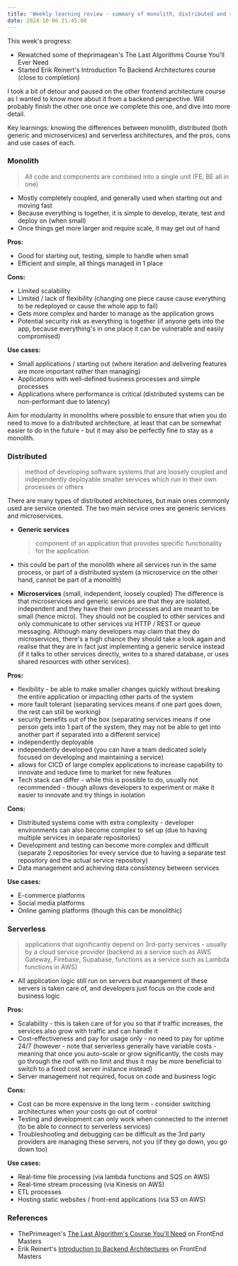 ```yaml
---
title: 'Weekly learning review - summary of monolith, distributed and serverless architectures'
date: 2024-10-06 21:45:00
---
```


This week's progress:

- Rewatched some of theprimagean's The Last Algorithms Course You'll Ever Need
- Started Erik Reinert's Introduction To Backend Architectures course (close to completion)

I took a bit of detour and paused on the other frontend architecture course as I wanted to know more about it from a backend perspective. Will probably finish the other one once we complete this one, and dive into more detail.

Key learnings: knowing the differences between monolith, distributed (both generic and microservices) and serverless architectures, and the pros, cons and use cases of each.

### Monolith

> All code and components are combined into a single unit (FE, BE all in one)

- Mostly completely coupled, and generally used when starting out and moving fast
- Because everything is together, it is simple to develop, iterate, test and deploy on (when small)
- Once things get more larger and require scale, it may get out of hand

**Pros:**

- Good for starting out, testing, simple to handle when small
- Efficient and simple, all things managed in 1 place

**Cons:**

- Limited scalability
- Limited / lack of flexibility (changing one piece cause cause everything to be redeployed or cause the whole app to fail)
- Gets more complex and harder to manage as the application grows
- Potential security risk as everything is together (if anyone gets into the app, because everything's in one place it can be vulnerable and easily compromised)

**Use cases:**

- Small applications / starting out (where iteration and delivering features are more important rather than managing)
- Applications with well-defined business processes and simple processes
- Applications where performance is critical (distributed systems can be non-performant due to latency)

Aim for modularity in monoliths where possible to ensure that when you do need to move to a distributed architecture, at least that can be somewhat easier to do in the future - but it may also be perfectly fine to stay as a monolith.

### Distributed

> method of developing software systems that are loosely coupled and independently deployable smaller services which run in their own processes or others

There are many types of distributed architectures, but main ones commonly used are service oriented. The two main service ones are generic services and microservices.

- **Generic services**

  > component of an application that provides specific functionality for the application

- this could be part of the monolith where all services run in the same process, or part of a distributed system (a microservice on the other hand, cannot be part of a monolith)

- **Microservices** (small, independent, loosely coupled)
  The difference is that microservices and generic services are that they are isolated, independent and they have their own processes and are meant to be small (hence micro). They should not be coupled to other services and only communicate to other services via HTTP / REST or queue messaging.
  Although many developers may claim that they do microservices, there's a high chance they should take a look again and realise that they are in fact just implementing a generic service instead (if it talks to other services directly, writes to a shared database, or uses shared resources with other services).

**Pros:**

- flexibility - be able to make smaller changes quickly without breaking the entire application or impacting other parts of the system
- more fault tolerant (separating services means if one part goes down, the rest can still be working)
- security benefits out of the box (separating services means if one person gets into 1 part of the system, they may not be able to get into another part if separated into a different service)
- independently deployable
- independently developed (you can have a team dedicated solely focused on developing and maintaining a service)
- allows for CICD of large complex applications to increase capability to innovate and reduce time to market for new features
- Tech stack can differ - while this is possible to do, usually not recommended - though allows developers to experiment or make it easier to innovate and try things in isolation

**Cons:**

- Distributed systems come with extra complexity - developer environments can also become complex to set up (due to having multiple services in separate repositories)
- Development and testing can become more complex and difficult (separate 2 repositories for every service due to having a separate test repository and the actual service repository)
- Data management and achieving data consistency between services

**Use cases:**

- E-commerce platforms
- Social media platforms
- Online gaming platforms (though this can be monolithic)

### Serverless

> applications that significantly depend on 3rd-party services - usually by a cloud service provider (backend as a service such as AWS Gateway, Firebase, Supabase, functions as a service such as Lambda functions in AWS)

- All application logic still run on servers but maangement of these servers is taken care of, and developers just focus on the code and business logic

**Pros:**

- Scalability - this is taken care of for you so that if traffic increases, the services also grow with traffic and can handle it
- Cost-effectiveness and pay for usage only - no need to pay for uptime 24/7 (however - note that serverless generally have variable costs - meaning that once you auto-scale or grow significantly, the costs may go through the roof with no limit and thus it may be more beneficial to switch to a fixed cost server instance instead)
- Server management not required, focus on code and business logic

**Cons:**

- Cost can be more expensive in the long term - consider switching architectures when your costs go out of control
- Testing and development can only work when connected to the internet (to be able to connect to serverless services)
- Troubleshooting and debugging can be difficult as the 3rd party providers are managing these servers, not you (if they go down, you go down too)

**Use cases:**

- Real-time file processing (via lambda functions and SQS on AWS)
- Real-time stream processing (via Kinesis on AWS)
- ETL processes
- Hosting static websites / front-end applications (via S3 on AWS)

### References

- ThePrimeagen's [The Last Algorithm's Course You'll Need](https://frontendmasters.com/courses/algorithms/introduction/) on FrontEnd Masters
- Erik Reinert's [Introduction to Backend Architectures](https://frontendmasters.com/courses/backend-architectures/) on FrontEnd Masters

